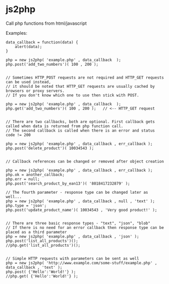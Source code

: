 # js2php
Call php functions from html/javascript






Examples:

    data_callback = function(data) {
        alert(data);
    }

    php = new js2php( 'example.php' , data_callback  );
    php.post('add_two_numbers')( 100 , 200 );


    // Sometimes HTTP_POST requests are not required and HTTP_GET requests can be used instead,
    // it should be noted that HTTP_GET requests are usually cached by browsers or proxy servers.
    // If you don't know which one to use then stick with POST.

    php = new js2php( 'example.php' , data_callback  );
    php.get('add_two_numbers')( 100 , 200 );   // <-- HTTP_GET request


    // There are two callbacks, both are optional. First callback gets called when data is returned from php function call.
    // The second callback is called when there is an error and status code != 200

    php = new js2php( 'example.php' , data_callback , err_callback );
    php.post('delete_product')( 10034543 );


    // Callback references can be changed or removed after object creation 

    php = new js2php( 'example.php' , data_callback , err_callback );
    php.ok = another_callback;
    php.err = null;
    php.post('search_product_by_ean13')( '8018417232879' );

    // The fourth parameter - response type can be changed later as well...
    php = new js2php( 'example.php' , data_callback , null , 'text' );
    php.type = 'json';
    php.post('update_product_name')( 10034543 , 'Very good product!' );


    // There are three basic response types - "text", "json", "blob"
    // If there is no need for an error callback then response type can be placed as a third parameter
    php = new js2php( 'example.php' , data_callback , 'json' );
    php.post('list_all_products')();
    //php.get('list_all_products')();


    // Simple HTTP requests with parameters can be sent as well
    php = new js2php( 'http://www.example.com/some-stuff/example.php' , data_callback , 'text' );
    php.post( {'Hello':'World!'} );
    //php.get( {'Hello':'World!'} );

